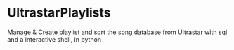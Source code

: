 # UltrastarPlaylists
Manage &amp; Create playlist and sort the song database from Ultrastar with sql and a interactive shell, in python
